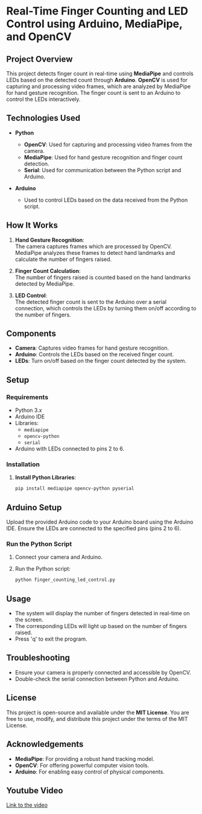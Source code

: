 # Real-Time Finger Counting and LED Control using Arduino, MediaPipe, and OpenCV

## Project Overview

This project detects finger count in real-time using **MediaPipe** and controls LEDs based on the detected count through **Arduino**. **OpenCV** is used for capturing and processing video frames, which are analyzed by MediaPipe for hand gesture recognition. The finger count is sent to an Arduino to control the LEDs interactively.

## Technologies Used

- **Python**
  - **OpenCV**: Used for capturing and processing video frames from the camera.
  - **MediaPipe**: Used for hand gesture recognition and finger count detection.
  - **Serial**: Used for communication between the Python script and Arduino.
  
- **Arduino**
  - Used to control LEDs based on the data received from the Python script.

## How It Works

1. **Hand Gesture Recognition**:  
   The camera captures frames which are processed by OpenCV. MediaPipe analyzes these frames to detect hand landmarks and calculate the number of fingers raised.
   
2. **Finger Count Calculation**:  
   The number of fingers raised is counted based on the hand landmarks detected by MediaPipe.
   
3. **LED Control**:  
   The detected finger count is sent to the Arduino over a serial connection, which controls the LEDs by turning them on/off according to the number of fingers.

## Components

- **Camera**: Captures video frames for hand gesture recognition.
- **Arduino**: Controls the LEDs based on the received finger count.
- **LEDs**: Turn on/off based on the finger count detected by the system.

## Setup

### Requirements

- Python 3.x
- Arduino IDE
- Libraries:
  - `mediapipe`
  - `opencv-python`
  - `serial`
- Arduino with LEDs connected to pins 2 to 6.

### Installation

1. **Install Python Libraries**:

   ```bash
   pip install mediapipe opencv-python pyserial

## Arduino Setup

Upload the provided Arduino code to your Arduino board using the Arduino IDE. Ensure the LEDs are connected to the specified pins (pins 2 to 6).

### Run the Python Script

1. Connect your camera and Arduino.
2. Run the Python script:

   ```bash
   python finger_counting_led_control.py

## Usage
- The system will display the number of fingers detected in real-time on the screen.
- The corresponding LEDs will light up based on the number of fingers raised.
- Press 'q' to exit the program.

## Troubleshooting
- Ensure your camera is properly connected and accessible by OpenCV.
- Double-check the serial connection between Python and Arduino.

## License
This project is open-source and available under the **MIT License**. You are free to use, modify, and distribute this project under the terms of the MIT License.

## Acknowledgements
- **MediaPipe**: For providing a robust hand tracking model.
- **OpenCV**: For offering powerful computer vision tools.
- **Arduino**: For enabling easy control of physical components.

## Youtube Video
[Link to the video](https://www.youtube.com/watch?v=2EV2QUrUE8c)

